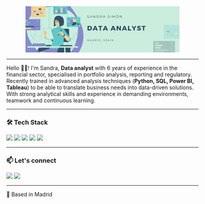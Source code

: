 <div align="center">
  <img src="./banner.png" alt="banner" width="80%"/>
</div>


---

Hello 👋🏽! I'm Sandra, **Data analyst** with 6 years of experience in the financial sector, specialised in portfolio analysis, reporting and regulatory. Recently trained in advanced analysis techniques (**Python, SQL, Power BI, Tableau**) to be able to translate business needs into data-driven solutions. With strong analytical skills and experience in demanding environments, teamwork and continuous learning.

---

### 🛠 Tech Stack

<div align="">
  <img src="https://img.shields.io/badge/SQL-00758F?style=flat-square&logo=postgresql&logoColor=white"/>
  <img src="https://img.shields.io/badge/Python-3670A0?style=flat-square&logo=python&logoColor=ffdd54"/>
  <img src="https://img.shields.io/badge/Power_BI-F2C811?style=flat-square&logo=powerbi&logoColor=black"/>
  <img src="https://img.shields.io/badge/Tableau-E97627?style=flat-square&logo=tableau&logoColor=white"/>
  <img src="https://img.shields.io/badge/Git-F05032?style=flat-square&logo=git&logoColor=white"/>
</div>

---

### 📫 Let's connect

<div align="">
  <a href="mailto:sandrasimonm@gmail.com"><img src="https://img.shields.io/badge/Gmail-D14836?style=flat-square&logo=gmail&logoColor=white"/></a>
  <a href="https://www.linkedin.com/in/sandrasimonm"><img src="https://img.shields.io/badge/LinkedIn-0A66C2?style=flat-square&logo=linkedin&logoColor=white"/></a>
</div>

---

<div align="">
📍 Based in Madrid 
</div>
